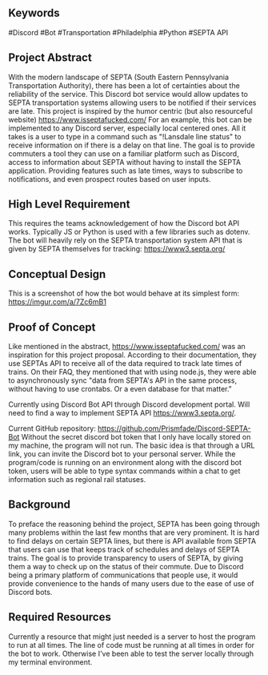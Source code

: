 ## Keywords 

#Discord #Bot #Transportation #Philadelphia #Python #SEPTA API

## Project Abstract

With the modern landscape of SEPTA (South Eastern Pennsylvania Transportation Authority), there has been a lot of certainties about the reliability of the service. This Discord bot service would allow updates to SEPTA transportation systems allowing users to be notified if their services are late. This project is inspired by the humor centric (but also resourceful website) https://www.isseptafucked.com/ For an example, this bot can be implemented to any Discord server, especially local centered ones. All it takes is a user to type in a command such as "!Lansdale line status" to receive information on if there is a delay on that line. The goal is to provide commuters a tool they can use on a familiar platform such as Discord, access to information about SEPTA without having to install the SEPTA application. Providing features such as late times, ways to subscribe to notifications, and even prospect routes based on user inputs.

## High Level Requirement

This requires the teams acknowledgement of how the Discord bot API works. Typically JS or Python is used with a few libraries such as dotenv. The bot will heavily rely on the SEPTA transportation system API that is given by SEPTA themselves for tracking: https://www3.septa.org/

## Conceptual Design

This is a screenshot of how the bot would behave at its simplest form: https://imgur.com/a/7Zc6mB1

## Proof of Concept

Like mentioned in the abstract, https://www.isseptafucked.com/ was an inspiration for this project proposal. According to their documentation, they use SEPTAs API to receive all of the data required to track late times of trains. On their FAQ, they mentioned that with using node.js, they were able to asynchronously sync "data from SEPTA's API in the same process, without having to use crontabs. Or a even database for that matter."

Currently using Discord Bot API through Discord development portal. Will need to find a way to implement SEPTA API https://www3.septa.org/.

Current GitHub repository: https://github.com/Prismfade/Discord-SEPTA-Bot Without the secret discord bot token that I only have locally stored on my machine, the program will not run. The basic idea is that through a URL link, you can invite the Discord bot to your personal server. While the program/code is running on an environment along with the discord bot token, users will be able to type syntax commands within a chat to get information such as regional rail statuses.

## Background

To preface the reasoning behind the project, SEPTA has been going through many problems within the last few months that are very prominent. It is hard to find delays on certain SEPTA lines, but there is API available from SEPTA that users can use that keeps track of schedules and delays of SEPTA trains. The goal is to provide transparency to users of SEPTA, by giving them a way to check up on the status of their commute. Due to Discord being a primary platform of communications that people use, it would provide convenience to the hands of many users due to the ease of use of Discord bots.

## Required Resources

Currently a resource that might just needed is a server to host the program to run at all times. The line of code must be running at all times in order for the bot to work. Otherwise I've been able to test the server locally through my terminal environment.
